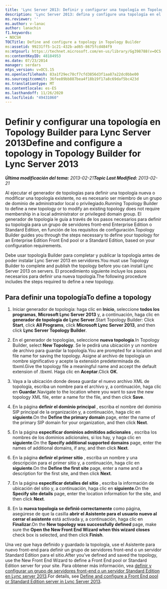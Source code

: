 ```yaml
---
title: 'Lync Server 2013: Definir y configurar una topología en Topology Builder'
description: 'Lync Server 2013: defina y configure una topología en el generador de topología.'
ms.reviewer: ''
ms.author: v-lanac
author: lanachin
f1.keywords:
- NOCSH
TOCTitle: Define and configure a topology in Topology Builder
ms:assetid: 99231ff5-1c21-432b-ad65-8675fcd484f9
ms:mtpsurl: https://technet.microsoft.com/en-us/library/Gg398788(v=OCS.15)
ms:contentKeyID: 48184953
ms.date: 07/23/2014
manager: serdars
mtps_version: v=OCS.15
ms.openlocfilehash: 83a1f29ec78cf7cfd3856d3f1aa87a22dc0bbe00
ms.sourcegitcommit: 36fee89bb887bea4f18b19f17a8c69daf5bc423d
ms.translationtype: MT
ms.contentlocale: es-ES
ms.lasthandoff: 11/26/2020
ms.locfileid: "49431060"
---
```

# <a name="define-and-configure-a-topology-in-topology-builder-for-lync-server-2013"></a><span data-ttu-id="8419b-103">Definir y configurar una topología en Topology Builder para Lync Server 2013</span><span class="sxs-lookup"><span data-stu-id="8419b-103">Define and configure a topology in Topology Builder for Lync Server 2013</span></span>

<div data-xmlns="http://www.w3.org/1999/xhtml">

<div class="topic" data-xmlns="http://www.w3.org/1999/xhtml" data-msxsl="urn:schemas-microsoft-com:xslt" data-cs="https://msdn.microsoft.com/">

<div data-asp="https://msdn2.microsoft.com/asp">



</div>

<div id="mainSection">

<div id="mainBody"><span data-ttu-id="8419b-104">

<span> </span></span><span class="sxs-lookup"><span data-stu-id="8419b-104">

<span> </span></span></span>

<span data-ttu-id="8419b-105">_**Última modificación del tema:** 2013-02-21_</span><span class="sxs-lookup"><span data-stu-id="8419b-105">_**Topic Last Modified:** 2013-02-21_</span></span>

<span data-ttu-id="8419b-106">Al ejecutar el generador de topologías para definir una topología nueva o modificar una topología existente, no es necesario ser miembro de un grupo de dominio de administrador local o privilegiado.</span><span class="sxs-lookup"><span data-stu-id="8419b-106">Running Topology Builder to define a new topology or to modify an existing topology does not require membership in a local administrator or privileged domain group.</span></span> <span data-ttu-id="8419b-107">El generador de topología le guía a través de los pasos necesarios para definir su topología para un grupo de servidores front-end Enterprise Edition o Standard Edition, en función de los requisitos de configuración.</span><span class="sxs-lookup"><span data-stu-id="8419b-107">Topology Builder guides you through the steps necessary to define your topology for an Enterprise Edition Front End pool or a Standard Edition, based on your configuration requirements.</span></span>

<span data-ttu-id="8419b-108">Debe usar topología Builder para completar y publicar la topología antes de poder instalar Lync Server 2013 en servidores.</span><span class="sxs-lookup"><span data-stu-id="8419b-108">You must use Topology Builder to complete and publish the topology before you can install Lync Server 2013 on servers.</span></span> <span data-ttu-id="8419b-109">El procedimiento siguiente incluye los pasos necesarios para definir una nueva topología.</span><span class="sxs-lookup"><span data-stu-id="8419b-109">The following procedure includes the steps required to define a new topology.</span></span>

<div>

## <a name="to-define-a-topology"></a><span data-ttu-id="8419b-110">Para definir una topología</span><span class="sxs-lookup"><span data-stu-id="8419b-110">To define a topology</span></span>

1.  <span data-ttu-id="8419b-111">Iniciar generador de topología: haga clic en **Inicio**, seleccione **todos los programas**, **Microsoft Lync Server 2013** y, a continuación, haga clic en **generador de topología de Lync Server**.</span><span class="sxs-lookup"><span data-stu-id="8419b-111">Start Topology Builder: Click **Start**, click **All Programs**, click **Microsoft Lync Server 2013**, and then click **Lync Server Topology Builder**.</span></span>

2.  <span data-ttu-id="8419b-112">En el generador de topologías, seleccione **nueva topología**.</span><span class="sxs-lookup"><span data-stu-id="8419b-112">In Topology Builder, select **New Topology**.</span></span> <span data-ttu-id="8419b-113">Se le pedirá una ubicación y un nombre de archivo para guardar la topología.</span><span class="sxs-lookup"><span data-stu-id="8419b-113">You are prompted for a location and file name for saving the topology.</span></span> <span data-ttu-id="8419b-114">Asigne al archivo de topología un nombre significativo y acepte la extensión predeterminada de. tbxml.</span><span class="sxs-lookup"><span data-stu-id="8419b-114">Give the topology file a meaningful name and accept the default extension of .tbxml.</span></span> <span data-ttu-id="8419b-115">Haga clic en **Aceptar**.</span><span class="sxs-lookup"><span data-stu-id="8419b-115">Click **OK**.</span></span>

3.  <span data-ttu-id="8419b-116">Vaya a la ubicación donde desea guardar el nuevo archivo XML de topología, escriba un nombre para el archivo y, a continuación, haga clic en **Guardar**.</span><span class="sxs-lookup"><span data-stu-id="8419b-116">Navigate to the location where you want to save the new topology XML file, enter a name for the file, and then click **Save**.</span></span>

4.  <span data-ttu-id="8419b-117">En la página **definir el dominio principal** , escriba el nombre del dominio SIP principal de la organización y, a continuación, haga clic en **siguiente**.</span><span class="sxs-lookup"><span data-stu-id="8419b-117">On the **Define the primary domain** page, enter the name of the primary SIP domain for your organization, and then click **Next**.</span></span>

5.  <span data-ttu-id="8419b-118">En la página **especificar dominios admitidos adicionales** , escriba los nombres de los dominios adicionales, si los hay, y haga clic en **siguiente**.</span><span class="sxs-lookup"><span data-stu-id="8419b-118">On the **Specify additional supported domains** page, enter the names of additional domains, if any, and then click **Next**.</span></span>

6.  <span data-ttu-id="8419b-119">En la página **definir el primer sitio** , escriba un nombre y una descripción para el primer sitio y, a continuación, haga clic en **siguiente**.</span><span class="sxs-lookup"><span data-stu-id="8419b-119">On the **Define the first site** page, enter a name and a description for the first site, and then click **Next**.</span></span>

7.  <span data-ttu-id="8419b-120">En la página **especificar detalles del sitio** , escriba la información de ubicación del sitio y, a continuación, haga clic en **siguiente**.</span><span class="sxs-lookup"><span data-stu-id="8419b-120">On the **Specify site details** page, enter the location information for the site, and then click **Next**.</span></span>

8.  <span data-ttu-id="8419b-121">En la **nueva topología se definió correctamente** como página, asegúrese de que la casilla **abrir el Asistente para el usuario nuevo al cerrar el asistente** está activada y, a continuación, haga clic en **Finalizar**.</span><span class="sxs-lookup"><span data-stu-id="8419b-121">On the **New topology was successfully defined** page, make sure the **Open the New Front End Wizard when this wizard closes** check box is selected, and then click **Finish**.</span></span>

<span data-ttu-id="8419b-122">Una vez que haya definido y guardado la topología, use el Asistente para nuevo front-end para definir un grupo de servidores front-end o un servidor Standard Edition para el sitio.</span><span class="sxs-lookup"><span data-stu-id="8419b-122">After you’ve defined and saved the topology, use the New Front End Wizard to define a Front End pool or Standard Edition server for your site.</span></span> <span data-ttu-id="8419b-123">Para obtener más información, vea [definir y configurar un grupo de servidores front-end o un servidor Standard Edition en Lync server 2013](lync-server-2013-define-and-configure-a-front-end-pool-or-standard-edition-server.md).</span><span class="sxs-lookup"><span data-stu-id="8419b-123">For details, see [Define and configure a Front End pool or Standard Edition server in Lync Server 2013](lync-server-2013-define-and-configure-a-front-end-pool-or-standard-edition-server.md).</span></span>

<span data-ttu-id="8419b-124"></div>

</div>

<span> </span>

</div>

</div>

</span><span class="sxs-lookup"><span data-stu-id="8419b-124"></div>

</div>

<span> </span>

</div>

</div>

</span></span></div>

